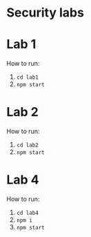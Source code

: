 # Security labs
# Lab 1 
How to run:

1. `cd lab1`
2. `npm start`

# Lab 2
How to run:

1. `cd lab2`
2. `npm start`

# Lab 4
How to run:

1. `cd lab4`
2. `npm i`
3. `npm start`